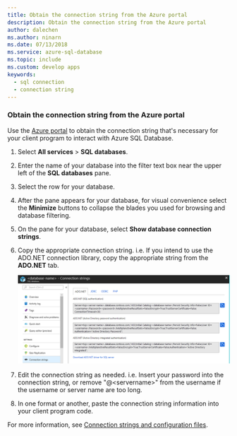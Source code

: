 ```yaml
---
title: Obtain the connection string from the Azure portal
description: Obtain the connection string from the Azure portal
author: dalechen
ms.author: ninarn
ms.date: 07/13/2018
ms.service: azure-sql-database
ms.topic: include
ms.custom: develop apps
keywords:
  - sql connection
  - connection string
---
```


### Obtain the connection string from the Azure portal
Use the [Azure portal](https://portal.azure.com/) to obtain the connection string that's necessary for your client program to interact with Azure SQL Database.

1. Select **All services** > **SQL databases**.

2. Enter the name of your database into the filter text box near the upper left of the **SQL databases** pane.

3. Select the row for your database.

4. After the pane appears for your database, for visual convenience select the **Minimize** buttons to collapse the blades you used for browsing and database filtering.

5. On the pane for your database, select **Show database connection strings**.

6. Copy the appropriate connection string. i.e. If you intend to use the ADO.NET connection library, copy the appropriate string from the **ADO.NET** tab.

    ![Copy the ADO connection string for your database][20-CopyAdoConnectionString]

7. Edit the connection string as needed. i.e. Insert your password into the connection string, or remove "@&lt;servername&gt;" from the username if the username or server name are too long.

8. In one format or another, paste the connection string information into your client program code.

For more information, see [Connection strings and configuration files](/dotnet/framework/data/adonet/connection-strings-and-configuration-files).

<!-- Image references. -->



[20-CopyAdoConnectionString]: ./media/sql-database-include-connection-string-20-portalshots/connqry-connstr-b.png


<!--
These three includes/ files are a sequenced set, but you can pick and choose:

includes/sql-database-include-connection-string-20-portalshots.md
includes/sql-database-include-connection-string-30-compare.md
includes/sql-database-include-connection-string-40-config.md
-->
